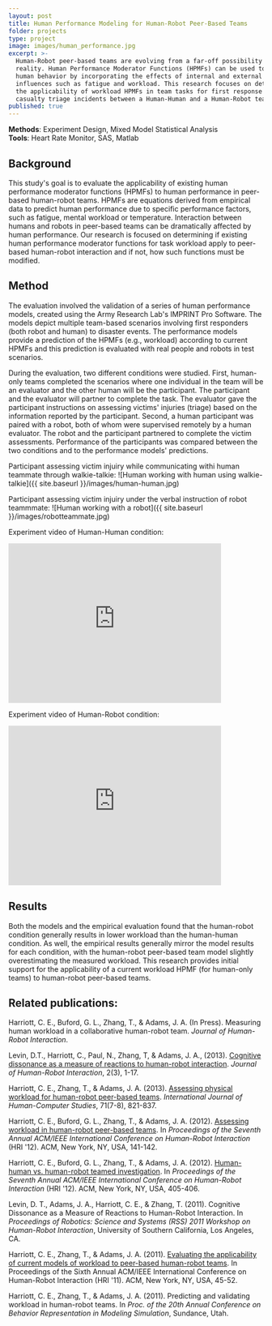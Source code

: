 ```yaml
---
layout: post
title: Human Performance Modeling for Human-Robot Peer-Based Teams
folder: projects
type: project
image: images/human_performance.jpg
excerpt: >-
  Human-Robot peer-based teams are evolving from a far-off possibility into a
  reality. Human Performance Moderator Functions (HPMFs) can be used to predict
  human behavior by incorporating the effects of internal and external
  influences such as fatigue and workload. This research focuses on determining
  the applicability of workload HPMFs in team tasks for first response mass
  casualty triage incidents between a Human-Human and a Human-Robot team.
published: true
---
```


**Methods**: Experiment Design, Mixed Model Statistical Analysis  
**Tools**: Heart Rate Monitor, SAS, Matlab

## Background
This study's goal is to evaluate the applicability of existing human performance moderator functions (HPMFs) to human performance in peer-based human-robot teams. HPMFs are equations derived from empirical data to predict human performance due to specific performance factors, such as fatigue, mental workload or temperature. Interaction between humans and robots in peer-based teams can be dramatically affected by human performance. Our research is focused on determining if existing human performance moderator functions for task workload apply to peer-based human-robot interaction and if not, how such functions must be modified.

## Method
The evaluation involved the validation of a series of human performance models, created using the Army Research Lab's IMPRINT Pro Software. The models depict multiple team-based scenarios involving first responders (both robot and human) to disaster events. The performance models provide a prediction of the HPMFs (e.g., workload) according to current HPMFs and this prediction is evaluated with real people and robots in test scenarios.

During the evaluation, two different conditions were studied. First, human-only teams completed the scenarios where one individual in the team will be an evaluator and the other human will be the participant. The participant and the evaluator will partner to complete the task. The evaluator gave the participant instructions on assessing victims' injuries (triage) based on the information reported by the participant. Second, a human participant was paired with a robot, both of whom were supervised remotely by a human evaluator. The robot and the participant partnered to complete the victim assessments. Performance of the participants was compared between the two conditions and to the performance models' predictions.

Participant assessing victim injuiry while communicating withi human teammate through walkie-talkie:
![Human working with human using walkie-talkie]({{ site.baseurl }}/images/human-human.jpg)

Participant assessing victim injuiry under the verbal instruction of robot teammmate:
![Human working with a robot]({{ site.baseurl }}/images/robotteammate.jpg)

Experiment video of Human-Human condition:  
<iframe width="420" height="315" src="https://www.youtube.com/embed/yjTOb_Rbboo" frameborder="0" allowfullscreen></iframe>

Experiment video of Human-Robot condition:
<iframe width="420" height="315" src="https://www.youtube.com/embed/JKVOSJJHb6c" frameborder="0" allowfullscreen></iframe>

## Results
Both the models and the empirical evaluation found that the human-robot condition generally results in lower workload than the human-human condition. As well, the empirical results generally mirror the model results for each condition, with the human-robot peer-based team model slightly overestimating the measured workload. This research provides initial support for the applicability of a current workload HPMF (for human-only teams) to human-robot peer-based teams.

<!--
A model representing workload for each team was developed using IMPRINT Pro. The results from an empirical evaluation were compared to the model results. While significant differences between the two conditions were not found in all data, there was a general trend that workload in the human-robot condition was slightly lower than the workload experienced in the human-human condition. This trend was predicted by the IMPRINT Pro models. These results are the first to indicate that existing HPMFs can be applied to human-robot peer-based teams.
-->	

## Related publications:
Harriott, C. E., Buford, G. L., Zhang, T., & Adams, J. A. (In Press). Measuring human workload in a collaborative human-robot team. *Journal of Human-Robot Interaction*.

Levin, D.T., Harriott, C., Paul, N., Zhang, T, & Adams, J. A., (2013). [Cognitive dissonance as a measure of reactions to human-robot interaction](http://www.hri-journal.org/index.php/HRI/article/view/3). *Journal of Human-Robot Interaction*, 2(3), 1-17.

Harriott, C. E., Zhang, T., & Adams, J. A. (2013). [Assessing physical workload for human-robot peer-based teams](http://www.sciencedirect.com/science/article/pii/S1071581913000578). *International Journal of Human-Computer Studies*, 71(7-8), 821-837.

Harriott, C. E., Buford, G. L., Zhang, T., & Adams, J. A. (2012). [Assessing workload in human-robot peer-based teams](http://dl.acm.org/citation.cfm?id=2157725). In *Proceedings of the Seventh Annual ACM/IEEE International Conference on Human-Robot Interaction* (HRI '12). ACM, New York, NY, USA, 141-142.

Harriott, C. E., Buford, G. L., Zhang, T., & Adams, J. A. (2012). [Human-human vs. human-robot teamed investigation](http://dl.acm.org/citation.cfm?id=2157820). In *Proceedings of the Seventh Annual ACM/IEEE International Conference on Human-Robot Interaction* (HRI '12). ACM, New York, NY, USA, 405-406. 

Levin, D. T., Adams, J. A., Harriott, C. E., & Zhang, T. (2011). Cognitive Dissonance as a Measure of Reactions to Human-Robot Interaction. In *Proceedings of Robotics: Science and Systems (RSS) 2011 Workshop on Human-Robot Interaction*, University of Southern California, Los Angeles, CA.

Harriott, C. E., Zhang, T., & Adams, J. A. (2011). [Evaluating the applicability of current models of workload to peer-based human-robot teams](http://dl.acm.org/citation.cfm?id=1957670). In Proceedings of the Sixth Annual ACM/IEEE International Conference on Human-Robot Interaction (HRI '11). ACM, New York, NY, USA, 45-52.

Harriott, C. E., Zhang, T., & Adams, J. A. (2011). Predicting and validating workload in human-robot teams. In *Proc. of the 20th Annual Conference on Behavior Representation in Modeling Simulation*, Sundance, Utah.